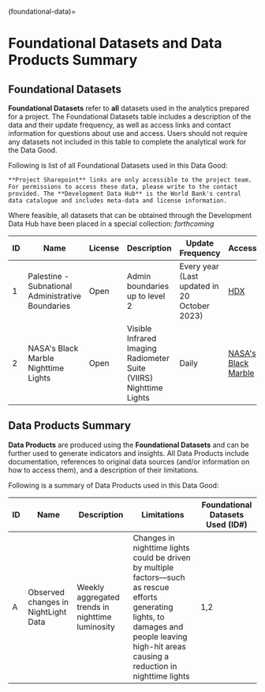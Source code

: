 (foundational-data)=

# Foundational Datasets and Data Products Summary

## Foundational Datasets

**Foundational Datasets** refer to **all** datasets used in the analytics prepared for a project. The Foundational Datasets table includes a description of the data and their update frequency, as well as access links and contact information for questions about use and access. Users should not require any datasets not included in this table to complete the analytical work for the Data Good.

Following is list of all Foundational Datasets used in this Data Good:

```{note}
**Project Sharepoint** links are only accessible to the project team. For permissions to access these data, please write to the contact provided. The **Development Data Hub** is the World Bank's central data catalogue and includes meta-data and license information.
```

Where feasible, all datasets that can be obtained through the Development Data Hub have been placed in a special collection: *forthcoming*

| ID  | Name | License | Description | Update Frequency | Access | Contact |
| --- | ---- | ------- | ----------- | ---------------- | ------ | ------- |
| 1      | Palestine - Subnational Administrative Boundaries                       | Open                   | Admin boundaries up to level 2                                                                                      | Every year (Last updated in 20 October 2023)                                      | [HDX](https://data.humdata.org/dataset/cod-ab-pse)                                     | [Data Lab](mailto:datalab@worldbank.org)
| 2   |   NASA's Black Marble Nighttime Lights  |    Open     |      Visible Infrared Imaging Radiometer Suite (VIIRS) Nighttime Lights       |      Daily            |   [NASA's Black Marble](http://blackmarble.gsfc.nasa.gov)     |    [Geospatial Operations Support Team](mailto:gost@worldbank.org) or [Data Lab](mailto:datalab@worldbank.org)     |

## Data Products Summary

**Data Products** are produced using the **Foundational Datasets** and can be further used to generate indicators and insights. All Data Products include documentation, references to original data sources (and/or information on how to access them), and a description of their limitations.

Following is a summary of Data Products used in this Data Good:

| ID  | Name | Description | Limitations | Foundational Datasets Used (ID#) |
| --- | ---- | ----------- | ----------- | -------------------------------- |
| A   |  Observed changes in NightLight Data    |   Weekly aggregated trends in nighttime luminosity          |  Changes in nighttime lights could be driven by multiple factors—such as rescue efforts generating lights, to damages and people leaving high-hit areas causing a reduction in nighttime lights           |          1,2                       |
